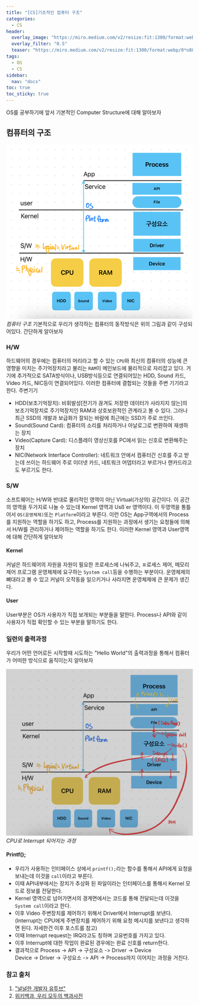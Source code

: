 ```yaml
---
title: "[CS]기초적인 컴퓨터 구조"
categories:
  - CS
header:
  overlay_image: "https://miro.medium.com/v2/resize:fit:1300/format:webp/0*o88-IjqpciC1Cr2r.png"
  overlay_filter: "0.5"
  teaser: "https://miro.medium.com/v2/resize:fit:1300/format:webp/0*o88-IjqpciC1Cr2r.png"
tags:
  - OS
  - CS
sidebar:
  nav: "docs"
toc: true
toc_sticky: true
---
```


OS를 공부하기에 앞서 기본적인 Computer Structure에 대해 알아보자

## 컴퓨터의 구조

!["컴퓨터 구조"](/assets/images/CS/BS_CS.png)_컴퓨터 구조_
기본적으로 우리가 생각하는 컴퓨터의 동작방식은 위의 그림과 같이 구성되어있다. 간단하게 알아보자

### H/W

하드웨어의 경우에는 컴퓨터의 머리라고 할 수 있는 `CPU`와 최신의 컴퓨터의 성능에 큰 영향을 미치는 주기억장치라고 불리는 `RAM`이 메인보드에 물리적으로 자리잡고 있다.
거기에 추가적으로 SATA방식이나, USB방식등으로 연결되어있는 HDD, Sound 카드, Video 카드, NIC등이 연결되어있다. 이러한 컴퓨터에 결합되는 것들을 주변 기기라고 한다.
주변기기

- HDD(보조기억장치): 비휘발성[전기가 끊겨도 저장한 데이터가 사라지지 않는]의 보조기억장치로 주기억장치인 RAM과 상호보완적인 관계라고 볼 수 있다. 그러나 최근 SSD의 개발과 보급화가 잘되는 바람에 최근에는 SSD가 주로 쓰인다.
- Sound(Sound Card): 컴퓨터의 소리를 처리하거나 아날로그로 변환하여 재생하는 장치
- Video(Capture Card): 디스플레이 영상신호를 PC에서 읽는 신호로 변환해주는 장치
- NIC(Network Interface Controller): 네트워크 안에서 컴퓨터간 신호를 주고 받는데 쓰이는 하드웨어 주로 이더넷 카드, 네트워크 어뎁터라고 부르거나 랜카드라고도 부르기도 한다.

### S/W

소프트웨어는 H/W와 반대로 물리적인 영역이 아닌 Virtual(가상의) 공간이다. 이 공간의 영역을 두가지로 나눌 수 있는데 Kernel 영역과 Usß´er 영역이다. 이 두영역을 통틀어서 `OS(운영체제)`또는 `Platform`이라고 부른다. 이런 OS는 App구역에서의 Process를 지원하는 역할을 하기도 하고, Process를 지원하는 과정에서 생기는 요청들에 의해서 H/W를 관리하거나 제어하는 역할을 하기도 한다. 이러한 Kernel 영역과 User영역에 대해 간단하게 알아보자

#### Kernel

커널은 하드웨어의 자원을 자원이 필요한 프로세스에 나눠주고, ㅍ로세스 제어, 메모리 제어 프로그램 운영체제에 요구하는 `System call`등을 수행하는 부분이다. 운영체제의 뼈대라고 볼 수 있고 커널이 오작동을 일으키거나 사라지면 운영체제에 큰 문제가 생긴다.

#### User

User부분은 OS가 사용자가 직접 보개되는 부분들을 말한다. Process나 API와 같이 사용자가 직접 확인할 수 있는 부분을 말하기도 한다.

### 일련의 출력과정

우리가 어떤 언어로든 시작할때 시도하는 "Hello World"의 출력과정을 통해서 컴퓨터가 어떠한 방식으로 움직이는지 알아보자

![cpu로 보내지는 과정](/assets/images/CS/printf.png)_CPU로 Interrupt 되어지는 과정_

#### Printf();

- 우리가 사용하는 인터페이스 상에서 `printf();`라는 함수를 통해서 API에게 요청을 보내는데 이것을 `call`이라고 부른다.
- 이때 API내부에서는 장치가 추상화 된 파일이라는 인터페이스를 통해서 Kernel 모드로 정보를 전달한다.
- Kernel 영역으로 넘어가면서의 경계면에서는 코드를 통해 전달되는데 이것을 `System call`이라고 한다.
- 이후 Video 주변장치를 제어하기 위해서 Driver에서 Interrupt를 보낸다. (Interrupt는 CPU에게 주변장치를 제어하기 위해 요청 메시지를 보낸다고 생각하면 된다. 자세한건 이후 포스트를 참고)
- 이때 Interrupt request는 IRQ라고도 칭하며 고유번호를 가지고 있다.
- 이후 Interrupt에 대한 작업이 완료된 경우에는 완료 신호를 return한다.
- 결과적으로 Process -> API -> 구성요소 -> Driver -> Device  
  Device -> Driver -> 구성요소 -> API -> Process까지 이어지는 과정을 거친다.

### 참고 출처

1. ["널널한 개발자 유투브"](https://www.youtube.com/@nullnull_not_eq_null/)
2. [위키백과, 우리 모두의 백과사전](https://ko.wikipedia.org/wiki/)
